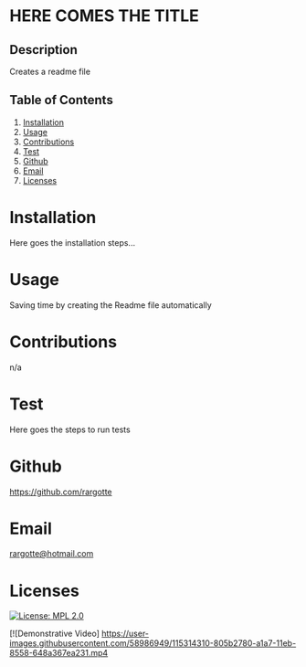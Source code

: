 
    
  # HERE COMES THE TITLE

  ## Description
  Creates a readme file

  ## Table of Contents
  1. [Installation](#Installation)
  2. [Usage](#Usage)
  3. [Contributions](#Contributions)
  4. [Test](#Test)
  5. [Github](#Github)
  6. [Email](#Email)
  7. [Licenses](#Licenses)

  # Installation
  Here goes the installation steps...

  # Usage
  Saving time by creating the Readme file automatically

  # Contributions
  n/a

  # Test
  Here goes the steps to run tests

  # Github
  https://github.com/rargotte

  # Email
  rargotte@hotmail.com

  # Licenses
  [![License: MPL 2.0](https://img.shields.io/badge/License-MPL_2.0-brightgreen.svg)](https://opensource.org/licenses/MPL-2.0)
  
  [![Demonstrative Video]
  https://user-images.githubusercontent.com/58986949/115314310-805b2780-a1a7-11eb-8558-648a367ea231.mp4



    